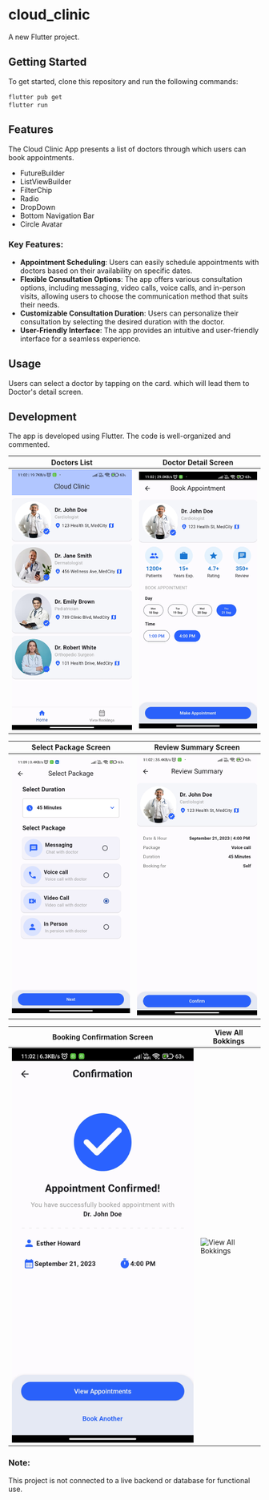 # cloud_clinic

A new Flutter project.

## Getting Started

To get started, clone this repository and run the following commands:

```
flutter pub get
flutter run
```

## Features

The Cloud Clinic App presents a list of doctors through which users can book appointments.

- FutureBuilder
- ListViewBuilder
- FilterChip
- Radio
- DropDown
- Bottom Navigation Bar
- Circle Avatar

### Key Features:

- **Appointment Scheduling**: Users can easily schedule appointments with doctors based on their availability on specific dates.
- **Flexible Consultation Options**: The app offers various consultation options, including messaging, video calls, voice calls, and in-person visits, allowing users to choose the communication method that suits their needs.
- **Customizable Consultation Duration**: Users can personalize their consultation by selecting the desired duration with the doctor.
- **User-Friendly Interface**: The app provides an intuitive and user-friendly interface for a seamless experience.

## Usage

Users can select a doctor by tapping on the card. which will lead them to Doctor's detail screen.

## Development

The app is developed using Flutter. The code is well-organized and commented.

| Doctors List                                | Doctor Detail Screen                                          |
| ------------------------------------------- | ------------------------------------------------------------- |
| ![doctor_list](screenshots/doctor_list.jpg) | ![expense_mobile_dark](screenshots/doctor_details_screen.jpg) |

| Select Package Screen                                           | Review Summary Screen                                           |
| --------------------------------------------------------------- | --------------------------------------------------------------- |
| ![select package screen](screenshots/select_package_Screen.jpg) | ![Review summary Screen](screenshots/review_summary_screen.jpg) |

| Booking Confirmation Screen                                         | View All Bokkings                                          |
| ------------------------------------------------------------------- | ---------------------------------------------------------- |
| ![Booking Confirmation Screen](screenshots/confirmation_screen.jpg) | ![View All Bokkings](screenshots/view_bookings_screen.gif) |

### Note:

This project is not connected to a live backend or database for functional use.
